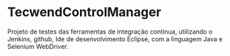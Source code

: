 # TecwendControlManager
Projeto de testes das ferramentas de integração continua, utilizando o Jenkins, github, Ide de desenvolvimento Eclipse, com a linguagem Java e Selenium WebDriver.
